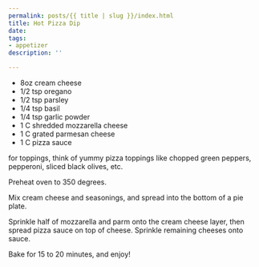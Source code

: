 ```yaml
---
permalink: posts/{{ title | slug }}/index.html
title: Hot Pizza Dip
date: 
tags:
- appetizer
description: ''

---
```

* 8oz cream cheese
* 1/2 tsp oregano
* 1/2 tsp parsley
* 1/4 tsp basil
* 1/4 tsp garlic powder
* 1 C shredded mozzarella cheese
* 1 C grated parmesan cheese
* 1 C pizza sauce

for toppings, think of yummy pizza toppings like chopped green peppers, pepperoni, sliced black olives, etc. 

Preheat oven to 350 degrees. 

Mix cream cheese and seasonings, and spread into the bottom of a pie plate. 

Sprinkle half of mozzarella and parm onto the cream cheese layer, then spread pizza sauce on top of cheese. Sprinkle remaining cheeses onto sauce. 

Bake for 15 to 20 minutes, and enjoy!